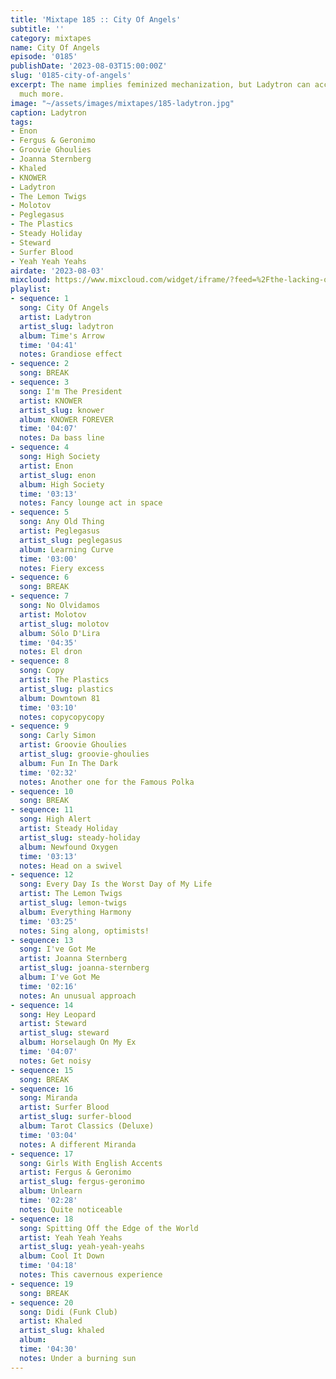 ```yaml
---
title: 'Mixtape 185 :: City Of Angels'
subtitle: ''
category: mixtapes
name: City Of Angels
episode: '0185'
publishDate: '2023-08-03T15:00:00Z'
slug: '0185-city-of-angels'
excerpt: The name implies feminized mechanization, but Ladytron can accomplish so
  much more.
image: "~/assets/images/mixtapes/185-ladytron.jpg"
caption: Ladytron
tags:
- Enon
- Fergus & Geronimo
- Groovie Ghoulies
- Joanna Sternberg
- Khaled
- KNOWER
- Ladytron
- The Lemon Twigs
- Molotov
- Peglegasus
- The Plastics
- Steady Holiday
- Steward
- Surfer Blood
- Yeah Yeah Yeahs
airdate: '2023-08-03'
mixcloud: https://www.mixcloud.com/widget/iframe/?feed=%2Fthe-lacking-org%2F9zjdvu-185-city-of-angels%2F&hide_artwork=1&hide_cover=1&light=1
playlist:
- sequence: 1
  song: City Of Angels
  artist: Ladytron
  artist_slug: ladytron
  album: Time's Arrow
  time: '04:41'
  notes: Grandiose effect
- sequence: 2
  song: BREAK
- sequence: 3
  song: I'm The President
  artist: KNOWER
  artist_slug: knower
  album: KNOWER FOREVER
  time: '04:07'
  notes: Da bass line
- sequence: 4
  song: High Society
  artist: Enon
  artist_slug: enon
  album: High Society
  time: '03:13'
  notes: Fancy lounge act in space
- sequence: 5
  song: Any Old Thing
  artist: Peglegasus
  artist_slug: peglegasus
  album: Learning Curve
  time: '03:00'
  notes: Fiery excess
- sequence: 6
  song: BREAK
- sequence: 7
  song: No Olvidamos
  artist: Molotov
  artist_slug: molotov
  album: Sólo D'Lira
  time: '04:35'
  notes: El dron
- sequence: 8
  song: Copy
  artist: The Plastics
  artist_slug: plastics
  album: Downtown 81
  time: '03:10'
  notes: copycopycopy
- sequence: 9
  song: Carly Simon
  artist: Groovie Ghoulies
  artist_slug: groovie-ghoulies
  album: Fun In The Dark
  time: '02:32'
  notes: Another one for the Famous Polka
- sequence: 10
  song: BREAK
- sequence: 11
  song: High Alert
  artist: Steady Holiday
  artist_slug: steady-holiday
  album: Newfound Oxygen
  time: '03:13'
  notes: Head on a swivel
- sequence: 12
  song: Every Day Is the Worst Day of My Life
  artist: The Lemon Twigs
  artist_slug: lemon-twigs
  album: Everything Harmony
  time: '03:25'
  notes: Sing along, optimists!
- sequence: 13
  song: I've Got Me
  artist: Joanna Sternberg
  artist_slug: joanna-sternberg
  album: I've Got Me
  time: '02:16'
  notes: An unusual approach
- sequence: 14
  song: Hey Leopard
  artist: Steward
  artist_slug: steward
  album: Horselaugh On My Ex
  time: '04:07'
  notes: Get noisy
- sequence: 15
  song: BREAK
- sequence: 16
  song: Miranda
  artist: Surfer Blood
  artist_slug: surfer-blood
  album: Tarot Classics (Deluxe)
  time: '03:04'
  notes: A different Miranda
- sequence: 17
  song: Girls With English Accents
  artist: Fergus & Geronimo
  artist_slug: fergus-geronimo
  album: Unlearn
  time: '02:28'
  notes: Quite noticeable
- sequence: 18
  song: Spitting Off the Edge of the World
  artist: Yeah Yeah Yeahs
  artist_slug: yeah-yeah-yeahs
  album: Cool It Down
  time: '04:18'
  notes: This cavernous experience
- sequence: 19
  song: BREAK
- sequence: 20
  song: Didi (Funk Club)
  artist: Khaled
  artist_slug: khaled
  album:
  time: '04:30'
  notes: Under a burning sun
---
```


